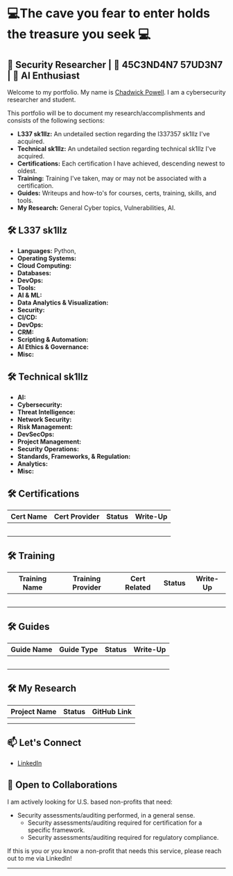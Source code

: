 # 💻The cave you fear to enter holds the treasure you seek 💻

##  🙉 Security Researcher | 🙈 45C3ND4N7 57UD3N7 | 🙊 AI Enthusiast

Welcome to my portfolio. My name is [Chadwick Powell](https://www.linkedin.com/in/chadwick-p/).
I am a cybersecurity researcher and student. 

This portfolio will be to document my research/accomplishments and consists of the following sections:
-  **L337 sk1llz:** An undetailed section regarding the l337357 sk1llz I've acquired. 
-  **Technical sk1llz:** An undetailed section regarding technical sk1llz I've acquired. 
-  **Certifications:** Each certification I have achieved, descending newest to oldest. 
-  **Training:** Training I've taken, may or may not be associated with a certification.
-  **Guides:** Writeups and how-to's for courses, certs, training, skills, and tools.
-  **My Research:** General Cyber topics, Vulnerabilities, AI. 

## 🛠️ L337 sk1llz

- **Languages:** Python,
- **Operating Systems:** 
- **Cloud Computing:** 
- **Databases:** 
- **DevOps:** 
- **Tools:** 
- **AI & ML:**
- **Data Analytics & Visualization:** 
- **Security:**
- **CI/CD:**
- **DevOps:**
- **CRM:**
- **Scripting & Automation:**
- **AI Ethics & Governance:**
- **Misc:**

## 🛠️ Technical sk1llz
- **AI:**
- **Cybersecurity:**
- **Threat Intelligence:**
- **Network Security:**
- **Risk Management:**
- **DevSecOps:**
- **Project Management:**
- **Security Operations:**
- **Standards, Frameworks, & Regulation:** 
- **Analytics:**
- **Misc:**

## 🛠️ Certifications

| Cert Name | Cert Provider | Status | Write-Up |
|----------|----------|----------|----------|
|  |  |  |  |
|  |  |  |  |
|  |  |  |  |
|  |  |  |  |
|  |  |  |  |

## 🛠️ Training

| Training Name | Training Provider | Cert Related | Status | Write-Up |
|----------|----------|----------|----------|----------|
|  |  |  |  |  |
|  |  |  |  |  |
|  |  |  |  |  |
|  |  |  |  |  |
|  |  |  |  |  |

## 🛠️ Guides

| Guide Name | Guide Type | Status | Write-Up |
|----------|----------|----------|----------|
|  |  |  |  |
|  |  |  |  |
|  |  |  |  |
|  |  |  |  |
|  |  |  |  |

## 🛠️ My Research

| Project Name | Status | GitHub Link |
|----------|----------|----------|
|  |  |  |
|  |  |  |

## 📫 Let's Connect
- [LinkedIn](https://www.linkedin.com/in/chadwick-p/)

## 🤝 Open to Collaborations

I am actively looking for U.S. based non-profits that need:
* Security assessments/auditing performed, in a general sense. 
  * Security assessments/auditing required for certification for a specific framework.
  * Security assessments/auditing required for regulatory compliance.   

If this is you or you know a non-profit that needs this service, please reach out to me via LinkedIn!

---
